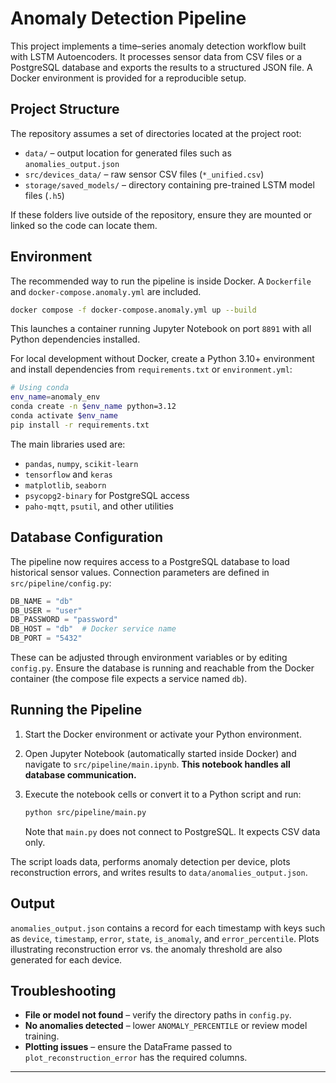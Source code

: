 # Anomaly Detection Pipeline

This project implements a time–series anomaly detection workflow built with LSTM Autoencoders. It processes sensor data from CSV files or a PostgreSQL database and exports the results to a structured JSON file. A Docker environment is provided for a reproducible setup.

## Project Structure

The repository assumes a set of directories located at the project root:

- `data/` &ndash; output location for generated files such as `anomalies_output.json`
- `src/devices_data/` &ndash; raw sensor CSV files (`*_unified.csv`)
- `storage/saved_models/` &ndash; directory containing pre-trained LSTM model files (`.h5`)

If these folders live outside of the repository, ensure they are mounted or linked so the code can locate them.

## Environment

The recommended way to run the pipeline is inside Docker. A `Dockerfile` and `docker-compose.anomaly.yml` are included.

```bash
docker compose -f docker-compose.anomaly.yml up --build
```

This launches a container running Jupyter Notebook on port `8891` with all Python dependencies installed.

For local development without Docker, create a Python 3.10+ environment and install dependencies from `requirements.txt` or `environment.yml`:

```bash
# Using conda
env_name=anomaly_env
conda create -n $env_name python=3.12
conda activate $env_name
pip install -r requirements.txt
```

The main libraries used are:

- `pandas`, `numpy`, `scikit-learn`
- `tensorflow` and `keras`
- `matplotlib`, `seaborn`
- `psycopg2-binary` for PostgreSQL access
- `paho-mqtt`, `psutil`, and other utilities

## Database Configuration

The pipeline now requires access to a PostgreSQL database to load historical sensor values. Connection parameters are defined in `src/pipeline/config.py`:

```python
DB_NAME = "db"
DB_USER = "user"
DB_PASSWORD = "password"
DB_HOST = "db"  # Docker service name
DB_PORT = "5432"
```

These can be adjusted through environment variables or by editing `config.py`. Ensure the database is running and reachable from the Docker container (the compose file expects a service named `db`).

## Running the Pipeline

1. Start the Docker environment or activate your Python environment.
2. Open Jupyter Notebook (automatically started inside Docker) and navigate to `src/pipeline/main.ipynb`. **This notebook handles all database communication.**
3. Execute the notebook cells or convert it to a Python script and run:

   ```bash
   python src/pipeline/main.py
   ```

   Note that `main.py` does not connect to PostgreSQL. It expects CSV data only.

The script loads data, performs anomaly detection per device, plots reconstruction errors, and writes results to `data/anomalies_output.json`.

## Output

`anomalies_output.json` contains a record for each timestamp with keys such as `device`, `timestamp`, `error`, `state`, `is_anomaly`, and `error_percentile`. Plots illustrating reconstruction error vs. the anomaly threshold are also generated for each device.

## Troubleshooting

- **File or model not found** &ndash; verify the directory paths in `config.py`.
- **No anomalies detected** &ndash; lower `ANOMALY_PERCENTILE` or review model training.
- **Plotting issues** &ndash; ensure the DataFrame passed to `plot_reconstruction_error` has the required columns.

---
